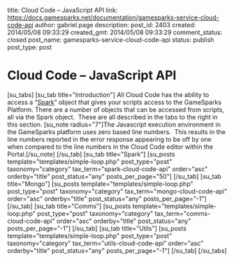 title: Cloud Code – JavaScript API
link: https://docs.gamesparks.net/documentation/gamesparks-service-cloud-code-api
author: gabriel.page
description: 
post_id: 2403
created: 2014/05/08 09:33:29
created_gmt: 2014/05/08 09:33:29
comment_status: closed
post_name: gamesparks-service-cloud-code-api
status: publish
post_type: post

# Cloud Code – JavaScript API

[su_tabs] [su_tab title="Introduction"] All Cloud Code has the ability to access a “[Spark](../spark/spark)” object that gives your scripts access to the GameSparks Platform. There are a number of objects that can be accessed from scripts, all via the Spark object.  These are all described in the tabs to the right in this section. [su_note radius="7"]The Javascript execution environment in the GameSparks platform uses zero based line numbers.  This results in the line numbers reported in the error response appearing to be off by one when compared to the line numbers in the Cloud Code editor within the Portal.[/su_note] [/su_tab] [su_tab title="Spark"] [su_posts template="templates/simple-loop.php" post_type="post" taxonomy="category" tax_term="spark-cloud-code-api" order="asc" orderby="title" post_status="any" posts_per_page="50"] [/su_tab] [su_tab title="Mongo"] [su_posts template="templates/simple-loop.php" post_type="post" taxonomy="category" tax_term="mongo-cloud-code-api" order="asc" orderby="title" post_status="any" posts_per_page="-1"] [/su_tab] [su_tab title="Comms"] [su_posts template="templates/simple-loop.php" post_type="post" taxonomy="category" tax_term="comms-cloud-code-api" order="asc" orderby="title" post_status="any" posts_per_page="-1"] [/su_tab] [su_tab title="Utils"] [su_posts template="templates/simple-loop.php" post_type="post" taxonomy="category" tax_term="utils-cloud-code-api" order="asc" orderby="title" post_status="any" posts_per_page="-1"] [/su_tab] [/su_tabs]